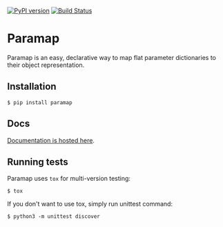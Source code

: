 [![PyPI version](https://badge.fury.io/py/paramap.svg)](https://badge.fury.io/py/paramap) [![Build Status](https://travis-ci.com/GrayTable/paramap.svg?branch=master)](https://travis-ci.com/GrayTable/paramap)

# Paramap

Paramap is an easy, declarative way to map flat parameter dictionaries to their object representation.

## Installation

```shell
$ pip install paramap
```

## Docs

[Documentation is hosted here](https://graytable.github.io/paramap).

## Running tests

Paramap uses `tox` for multi-version testing:

```
$ tox
```

If you don't want to use tox, simply run unittest command:

```
$ python3 -m unittest discover
```
